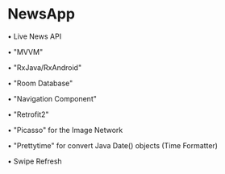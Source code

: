 # NewsApp

• Live News API

• "MVVM"

• "RxJava/RxAndroid"

• "Room Database"

• "Navigation Component"

• "Retrofit2"

• "Picasso" for the Image Network

• "Prettytime" for convert Java Date() objects (Time Formatter)

• Swipe Refresh
